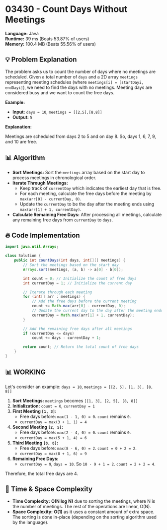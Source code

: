 # 03430 - Count Days Without Meetings
    
**Language:** Java  
**Runtime:** 39 ms (Beats 53.87% of users)  
**Memory:** 100.4 MB (Beats 55.56% of users)  

## 💡 **Problem Explanation**

The problem asks us to count the number of days where no meetings are scheduled. Given a total number of `days` and a 2D array `meetings` representing meeting schedules (where `meetings[i] = [startDayi, endDayi]`), we need to find the days with no meetings. Meeting days are considered busy and we want to count the free days.

**Example:**

*   **Input:** `days = 10`, `meetings = [[2,5],[8,8]]`
*   **Output:** `5`

**Explanation:**

Meetings are scheduled from days 2 to 5 and on day 8. So, days 1, 6, 7, 9, and 10 are free.

## 📊 **Algorithm**

*   **Sort Meetings:** Sort the `meetings` array based on the start day to process meetings in chronological order.
*   **Iterate Through Meetings:**
    *   Keep track of `currentDay` which indicates the earliest day that is free.
    *   For each meeting, calculate the free days before the meeting by `max(arr[0] - currentDay, 0)`.
    *   Update the `currentDay` to be the day after the meeting ends using `max(arr[1] + 1, currentDay)`.
*   **Calculate Remaining Free Days:** After processing all meetings, calculate any remaining free days from `currentDay` to `days`.

## 🔥 **Code Implementation**

```java
import java.util.Arrays;

class Solution {
    public int countDays(int days, int[][] meetings) {
        // Sort the meetings based on the start day
        Arrays.sort(meetings, (a, b) -> a[0] - b[0]);

        int count = 0; // Initialize the count of free days
        int currentDay = 1; // Initialize the current day

        // Iterate through each meeting
        for (int[] arr : meetings) {
            // Add the free days before the current meeting
            count += Math.max(arr[0] - currentDay, 0);
            // Update the current day to the day after the meeting ends
            currentDay = Math.max(arr[1] + 1, currentDay);
        }

        // Add the remaining free days after all meetings
        if (currentDay <= days)
            count += days - currentDay + 1;

        return count; // Return the total count of free days
    }
}
```

## 📊 **WORKING**

Let's consider an example: `days = 10`, `meetings = [[2, 5], [1, 3], [8, 8]]`

1.  **Sort Meetings:** `meetings` becomes `[[1, 3], [2, 5], [8, 8]]`
2.  **Initialization:** `count = 0`, `currentDay = 1`
3.  **First Meeting `[1, 3]`:**
    *   Free days before: `max(1 - 1, 0) = 0`. `count` remains `0`.
    *   `currentDay = max(3 + 1, 1) = 4`
4.  **Second Meeting `[2, 5]`:**
    *   Free days before: `max(2 - 4, 0) = 0`. `count` remains `0`.
    *   `currentDay = max(5 + 1, 4) = 6`
5.  **Third Meeting `[8, 8]`:**
    *   Free days before: `max(8 - 6, 0) = 2`. `count = 0 + 2 = 2`.
    *   `currentDay = max(8 + 1, 6) = 9`
6.  **Remaining Free Days:**
    *   `currentDay = 9`, `days = 10`. So `10 - 9 + 1 = 2`. `count = 2 + 2 = 4`.

Therefore, the total free days are 4.

## 🚀 **Time & Space Complexity**

*   **Time Complexity:** **O(N log N)** due to sorting the meetings, where N is the number of meetings.  The rest of the operations are linear, O(N).
*   **Space Complexity:** **O(1)** as it uses a constant amount of extra space. The sorting is done in-place (depending on the sorting algorithm used by the language).
    